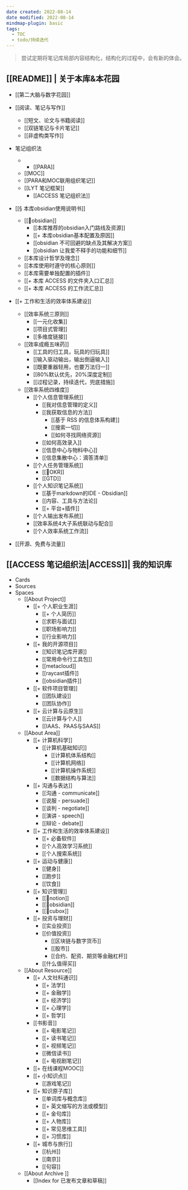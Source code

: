 ```yaml
---
date created: 2022-08-14
date modified: 2022-08-14
mindmap-plugin: basic
tags:
  - TOC
  - todo/持续迭代
---
```


> 尝试定期将笔记库局部内容结构化，结构化的过程中，会有新的体会。

## [[README]] | 关于本库&本花园

- [[第二大脑与数字花园]]
- [[阅读、笔记与写作]]
	- [[短文、论文与书籍阅读]]
	- [[双链笔记与卡片笔记]]
	- [[非虚构类写作]]
- 笔记组织法
	- - [[PARA]]
	- [[MOC]]
	- [[PARA和MOC联用组织笔记]]
	- [[LYT 笔记框架]]
		- [[ACCESS 笔记组织法]]
- [[§ 本库obsidian使用说明书]]
	- [[🤖obsidian]]
		- [[本库推荐的obsidian入门路线及资源]]
		- [[+ 本库obsidian基本配置及原因]]
		- [[obsidian 不可回避的缺点及其解决方案]]
		- [[obsidian 让我爱不释手的功能和细节]]
	- [[本库设计哲学及理念]]
	- [[本库使用时遵守的核心原则]]
	- [[本库需要单独配置的插件]]
	- [[+ 本库 ACCESS 的文件夹入口汇总]]
	- [[+ 本库 ACCESS 的工作流汇总]]
	
- [[+ 工作和生活的效率体系建设]]
   - [[效率系统三原则]]
		- [[一元化收集]]
		- [[项目式管理]]
		- [[多维度链接]]
   - [[效率成瘾五味药]]
		- [[工具的归工具，玩具的归玩具]]
		- [[输入驱动输出，输出倒逼输入]]
		- [[既要重器轻用，也要万法归一]]
		- [[80%默认优先，20%深度定制]]
		- [[过程记录，持续迭代，兜底措施]]
	- [[效率系统四维度]]
	   - [[个人信息管理系统]]
		  - [[我对信息管理的定义]]
		  - [[我获取信息的方法]]
			 - [[基于 RSS 的信息体系构建]]
			 - [[搜索一切]]
			 - [[如何寻找网络资源]]
		  - [[如何高效录入]]
		  - [[信息中心与物料中心]]
		  - [[信息集散中心：滴答清单]]
	   - [[个人任务管理系统]]
		  - [[🔡OKR]]
		  - [[GTD]]
	   - [[个人知识笔记系统]]
		  - [[基于markdown的IDE - Obsidian]]
		  - [[内容、工具与方法论]]
		  - [[+ 平台+插件]]
	   - [[个人输出发布系统]]
	   - [[效率系统4大子系统联动与配合]]
	   - [[个人效率系统工作流]]
- [[开源、免费与流量]]

## [[ACCESS 笔记组织法|ACCESS]]| 我的知识库

- Cards
- Sources
- Spaces
   - [[About Project]]
	  - [[+ 个人职业生涯]]
		 - [[+ 个人简历]]
		 - [[求职与面试]]
		 - [[职场影响力]]
		 - [[行业影响力]]
	  - [[+ 我的开源项目]]
		 - [[知识笔记库开源]]
		 - [[常用命令行工具包]]
		 - [[metacloud]]
		 - [[raycast插件]]
		 - [[obsidian插件]]
	  - [[+ 软件项目管理]]
		 - [[团队建设]]
		 - [[团队协作]]
	  - [[+ 云计算与云原生]]
		 - [[云计算与个人]]
		 - [[IAAS、PAAS与SAAS]]
   - [[About Area]]
	  - [[+ 计算机科学]]
		 - [[计算机基础知识]]
			- [[计算机体系结构]]
			- [[计算机网络]]
			- [[计算机操作系统]]
			- [[数据结构与算法]]
	  - [[+ 沟通与表达]]
		 - [[沟通 - communicate]]
		 - [[说服 - persuade]]
		 - [[谈判 - negotiate]]
		 - [[演讲 - speech]]
		 - [[辩论 - debate]]
	  - [[+ 工作和生活的效率体系建设]]
		 - [[+ 必备软件]]
		 - [[个人高效学习系统]]
		 - [[个人搜索系统]]
	  - [[+ 运动与健康]]
		 - [[健身]]
		 - [[跑步]]
		 - [[饮食]]
	  - [[+ 知识管理]]
		 - [[🤖notion]]
		 - [[🤖obsidian]]
		 - [[🤖cubox]]
	  - [[+ 投资与理财]]
		 - [[实业投资]]
		 - [[价值投资]]
			- [[区块链与数字货币]]
			- [[股市]]
			- [[合约、配资、期货等金融杠杆]]
		 - [[什么值得买]]
   - [[About Resource]]
	  - [[+ 人文社科通识]]
		 - [[+ 法学]]
		 - [[+ 金融学]]
		 - [[+ 经济学]]
		 - [[+ 心理学]]
		 - [[+ 哲学]]
	  - [[书影音]]
		 - [[+ 电影笔记]]
		 - [[+ 读书笔记]]
		 - [[+ 视频笔记]]
		 - [[微信读书]]
		 - [[+ 电视剧笔记]]
	  - [[+ 在线课程MOOC]]
	  - [[+ 小知识点]]
		 - [[游戏笔记]]
	  - [[+ 知识原子库]]
		 - [[单词库与概念库]]
		 - [[+ 英文缩写的方法或模型]]
		 - [[+ 金句库]]
		 - [[+ 人物库]]
		 - [[+ 常见思维工具]]
		 - [[+ 习惯库]]
	  - [[+ 城市与旅行]]
		 - [[杭州]]
		 - [[南京]]
		 - [[句容]]
   - [[About Archive ]]
	  - [[Index for 已发布文章和草稿]]

